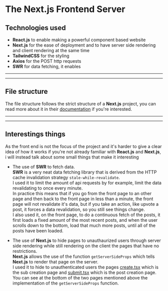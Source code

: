 # The Next.js Frontend Server

## Technologies used

- **React.js** to enable making a powerful component based website
- **Next.js** for the ease of deployment and to have server side rendering and client rendering at the same time
- **TailwindCSS** for the styling
- **Axios** for the POST http requests
- **SWR** for data fetching, it enables

---

---

## File structure

The file structure follows the strict structure of a **Next.js** project, you can read more about it in their [documentation](https://nextjs.org/docs/getting-started) if you're interested.

---

---

## Interestings things

As the front end is not the focus of the project and it's harder to give a clear idea of how it works if you're not already familiar with **React.js** and **Next.js**, i will instead talk about some small things that make it interesting

- The use of **SWR** to fetch data.<br/>
  **SWR** is a very neat data fetching library that is derived from the HTTP cache invalidation strategy `stale-while-revalidate`.<br/>
  I used it to limit the amount of api requests by for example, limit the data revalidating to once every minute.<br/>
  In practice this means that if you go from the front page to an other page and then back to the front page in less than a minute, the front page will not revalidate it's data, but if you take an action, like upvote a post, it forces a data revalidation, so you still see things change.<br/>
  I also used it, on the front page, to do a continuous fetch of the posts, it first loads a fixed amount of the most recent posts, and when the user scrolls down to the bottom, load that much more posts, until all of the posts have been loaded.

- The use of **Next.js** to hide pages to unauthaurized users through server side rendering while still rendering on the client the pages that have no restrictions.<br/>
  **Next.js** allows the use of the function `getServerSideProps` which tells **Next.js** to render that page on the server.<br/>
  I used it to hide to unauthenticated users the pages [create.tsx](https://github.com/hugo-blanchard/reddit-clone/blob/main/client/pages/subs/create.tsx) which is the sub creation page and [submit.tsx](https://github.com/hugo-blanchard/reddit-clone/blob/main/client/pages/r/%5BsubName%5D/submit.tsx) which is the post creation page.<br/>
  You can see at the bottom of the two pages mentioned above the implementation of the `getServerSideProps` function.
